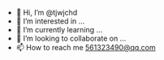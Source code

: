- 👋 Hi, I’m @tjwjchd
- 👀 I’m interested in ...
- 🌱 I’m currently learning ...
- 💞️ I’m looking to collaborate on ...
- 📫 How to reach me 561323490@qq.com

<!---
tjwjchd/tjwjchd is a ✨ special ✨ repository because its `README.md` (this file) appears on your GitHub profile.
You can click the Preview link to take a look at your changes.
--->
